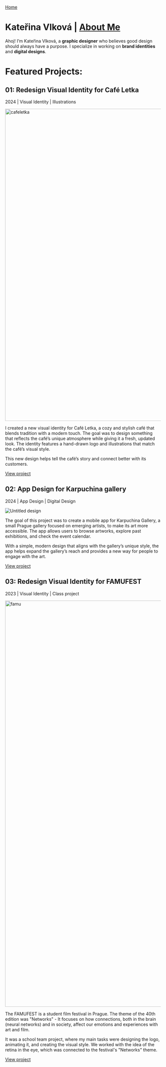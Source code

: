 [Home](index.md)

# Kateřina Vlková | [About Me](about.md)
Ahoj! I’m Kateřina Vlková, a **graphic designer** who believes good design should always have a purpose. I specialize in working on **brand identities** and **digital designs**.



# Featured Projects:

## 01: Redesign Visual Identity for Café Letka ##
2024 | Visual Identity | Illustrations

<img width="1006" alt="cafeletka" src="https://github.com/user-attachments/assets/1e42bbce-cab5-452f-8fc5-7ea2bfca39f9">

I created a new visual identity for Café Letka, a cozy and stylish café that blends tradition with a modern touch. The goal was to design something that reflects the café’s unique atmosphere while giving it a fresh, updated look. The identity features a hand-drawn logo and illustrations that match the café’s visual style. 

This new design helps tell the café’s story and connect better with its customers.

[View project](linkcomingnextsemester)

## 02: App Design for Karpuchina gallery 
2024 | App Design | Digital Design

![Untitled design](https://github.com/user-attachments/assets/25be70d3-1abd-47a2-9ae6-510945a86bb5)

The goal of this project was to create a mobile app for Karpuchina Gallery, a small Prague gallery focused on emerging artists, to make its art more accessible. The app allows users to browse artworks, explore past exhibitions, and check the event calendar. 

With a simple, modern design that aligns with the gallery’s unique style, the app helps expand the gallery’s reach and provides a new way for people to engage with the art.

[View project](linkcomingnextsemester)

## 03: Redesign Visual Identity for FAMUFEST
2023 | Visual Identity | Class project

<img width="1309" alt="famu" src="https://github.com/user-attachments/assets/6192a0cc-ee04-412e-9872-72cb4423e049">

The FAMUFEST is a student film festival in Prague. The theme of the 40th edition was "Networks" -  It focuses on how connections, both in the brain (neural networks) and in society, affect our emotions and experiences with art and film.

It was a school team project, where my main tasks were designing the logo, animating it, and creating the visual style. We worked with the idea of the retina in the eye, which was connected to the festival's "Networks" theme.

[View project](linkcomingnextsemester)
